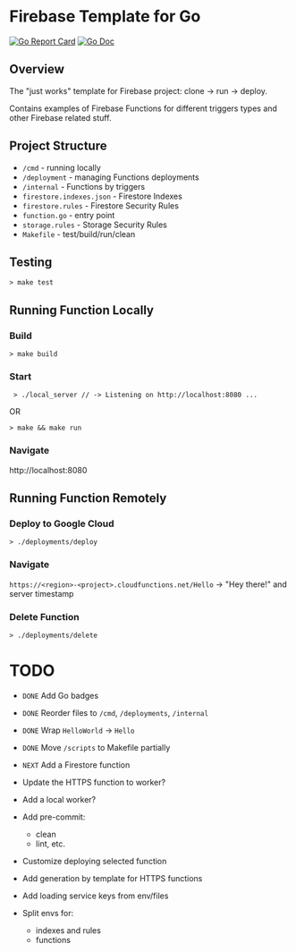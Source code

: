 # Firebase Template for Go

[![Go Report Card](https://goreportcard.com/badge/github.com/dibikhin/firebase-template-go?style=flat-square)](github.com/dibikhin/firebase-template-go)
[![Go Doc](https://img.shields.io/badge/godoc-reference-blue.svg?style=flat-square)](http://godoc.org/github.com/dibikhin/firebase-template-go)

## Overview

The "just works" template for Firebase project: clone -> run -> deploy.

Contains examples of Firebase Functions for different triggers types and other Firebase related stuff.

## Project Structure
- `/cmd` - running locally
- `/deployment` - managing Functions deployments
- `/internal` - Functions by triggers
- `firestore.indexes.json` - Firestore Indexes
- `firestore.rules` - Firestore Security Rules
- `function.go` - entry point
- `storage.rules` - Storage Security Rules
- `Makefile` - test/build/run/clean

## Testing
`> make test`

## Running Function Locally

### Build
`> make build`

### Start
` > ./local_server // -> Listening on http://localhost:8080 ...`

OR

`> make && make run`

### Navigate
http://localhost:8080

## Running Function Remotely

### Deploy to Google Cloud

`> ./deployments/deploy`

### Navigate
`https://<region>-<project>.cloudfunctions.net/Hello` -> "Hey there!" and server timestamp

### Delete Function

`> ./deployments/delete`

# TODO
- `DONE` Add Go badges
- `DONE` Reorder files to `/cmd`, `/deployments`, `/internal`
- `DONE` Wrap `HelloWorld` -> `Hello`
- `DONE` Move `/scripts` to Makefile partially

- `NEXT` Add a Firestore function
- Update the HTTPS function to worker?
- Add a local worker?
- Add pre-commit:
  - clean
  - lint, etc.
- Customize deploying selected function
- Add generation by template for HTTPS functions
- Add loading service keys from env/files
- Split envs for:
  - indexes and rules
  - functions
